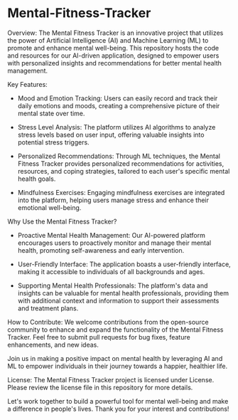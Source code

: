 # Mental-Fitness-Tracker


Overview:
The Mental Fitness Tracker is an innovative project that utilizes the power of Artificial Intelligence (AI) and Machine Learning (ML) to promote and enhance mental well-being. This repository hosts the code and resources for our AI-driven application, designed to empower users with personalized insights and recommendations for better mental health management.

Key Features:
- Mood and Emotion Tracking: Users can easily record and track their daily emotions and moods, creating a comprehensive picture of their mental state over time.

- Stress Level Analysis: The platform utilizes AI algorithms to analyze stress levels based on user input, offering valuable insights into potential stress triggers.

- Personalized Recommendations: Through ML techniques, the Mental Fitness Tracker provides personalized recommendations for activities, resources, and coping strategies, tailored to each user's specific mental health goals.

- Mindfulness Exercises: Engaging mindfulness exercises are integrated into the platform, helping users manage stress and enhance their emotional well-being.

Why Use the Mental Fitness Tracker?
- Proactive Mental Health Management: Our AI-powered platform encourages users to proactively monitor and manage their mental health, promoting self-awareness and early intervention.

- User-Friendly Interface: The application boasts a user-friendly interface, making it accessible to individuals of all backgrounds and ages.

- Supporting Mental Health Professionals: The platform's data and insights can be valuable for mental health professionals, providing them with additional context and information to support their assessments and treatment plans.

How to Contribute:
We welcome contributions from the open-source community to enhance and expand the functionality of the Mental Fitness Tracker. Feel free to submit pull requests for bug fixes, feature enhancements, and new ideas.

Join us in making a positive impact on mental health by leveraging AI and ML to empower individuals in their journey towards a happier, healthier life.

License:
The Mental Fitness Tracker project is licensed under  License. Please review the license file in this repository for more details.

Let's work together to build a powerful tool for mental well-being and make a difference in people's lives. Thank you for your interest and contributions!
